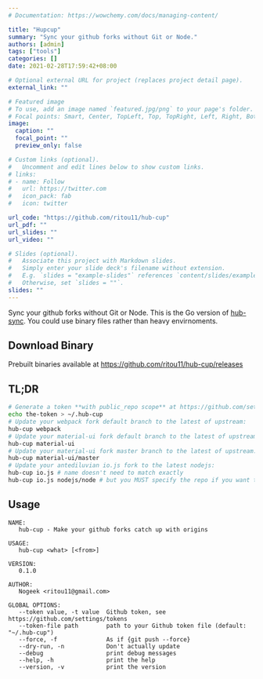 ```yaml
---
# Documentation: https://wowchemy.com/docs/managing-content/

title: "Hupcup"
summary: "Sync your github forks without Git or Node."
authors: [admin]
tags: ["tools"]
categories: []
date: 2021-02-28T17:59:42+08:00

# Optional external URL for project (replaces project detail page).
external_link: ""

# Featured image
# To use, add an image named `featured.jpg/png` to your page's folder.
# Focal points: Smart, Center, TopLeft, Top, TopRight, Left, Right, BottomLeft, Bottom, BottomRight.
image:
  caption: ""
  focal_point: ""
  preview_only: false

# Custom links (optional).
#   Uncomment and edit lines below to show custom links.
# links:
# - name: Follow
#   url: https://twitter.com
#   icon_pack: fab
#   icon: twitter

url_code: "https://github.com/ritou11/hub-cup"
url_pdf: ""
url_slides: ""
url_video: ""

# Slides (optional).
#   Associate this project with Markdown slides.
#   Simply enter your slide deck's filename without extension.
#   E.g. `slides = "example-slides"` references `content/slides/example-slides.md`.
#   Otherwise, set `slides = ""`.
slides: ""
---
```

Sync your github forks without Git or Node. This is the Go version of [hub-sync](https://github.com/b1f6c1c4/hub-sync). You could use binary files rather than heavy envirnoments.

## Download Binary

Prebuilt binaries available at https://github.com/ritou11/hub-cup/releases

## TL;DR

```sh
# Generate a token **with public_repo scope** at https://github.com/settings/tokens
echo the-token > ~/.hub-cup
# Update your webpack fork default branch to the latest of upstream:
hub-cup webpack
# Update your material-ui fork default branch to the latest of upstream:
hub-cup material-ui
# Update your material-ui fork master branch to the latest of upstream:
hub-cup material-ui/master
# Update your antediluvian io.js fork to the latest nodejs:
hub-cup io.js # name doesn't need to match exactly
hub-cup io.js nodejs/node # but you MUST specify the repo if you want to sync to the upstream of upstream
```

## Usage

```
NAME:
   hub-cup - Make your github forks catch up with origins

USAGE:
   hub-cup <what> [<from>]

VERSION:
   0.1.0

AUTHOR:
   Nogeek <ritou11@gmail.com>

GLOBAL OPTIONS:
   --token value, -t value  Github token, see https://github.com/settings/tokens
   --token-file path        path to your Github token file (default: "~/.hub-cup")
   --force, -f              As if {git push --force}
   --dry-run, -n            Don't actually update
   --debug                  print debug messages
   --help, -h               print the help
   --version, -v            print the version
```
